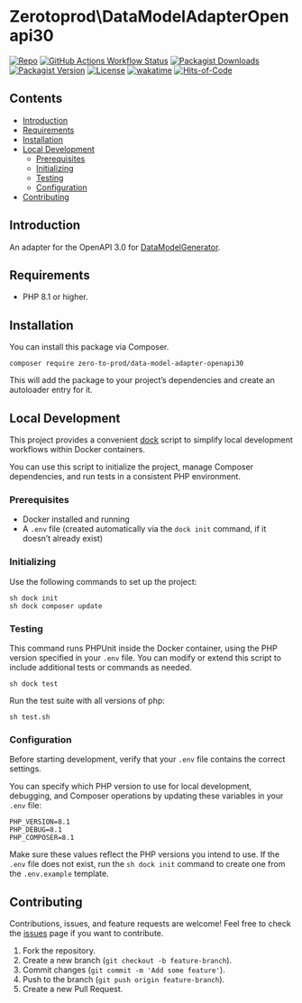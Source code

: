 # Zerotoprod\DataModelAdapterOpenapi30

[![Repo](https://img.shields.io/badge/github-gray?logo=github)](https://github.com/zero-to-prod/data-model-adapter-openapi30)
[![GitHub Actions Workflow Status](https://img.shields.io/github/actions/workflow/status/zero-to-prod/data-model-adapter-openapi30/test.yml?label=tests)](https://github.com/zero-to-prod/data-model-adapter-openapi30/actions)
[![Packagist Downloads](https://img.shields.io/packagist/dt/zero-to-prod/data-model-adapter-openapi30?color=blue)](https://packagist.org/packages/zero-to-prod/data-model-adapter-openapi30/stats)
[![Packagist Version](https://img.shields.io/packagist/v/zero-to-prod/data-model-adapter-openapi30?color=f28d1a)](https://packagist.org/packages/zero-to-prod/data-model-adapter-openapi30)
[![License](https://img.shields.io/packagist/l/zero-to-prod/data-model-adapter-openapi30?color=red)](https://github.com/zero-to-prod/data-model-adapter-openapi30/blob/main/LICENSE.md)
[![wakatime](https://wakatime.com/badge/github/zero-to-prod/data-model-adapter-openapi30.svg)](https://wakatime.com/badge/github/zero-to-prod/data-model-adapter-openapi30)
[![Hits-of-Code](https://hitsofcode.com/github/zero-to-prod/data-model-adapter-openapi30?branch=main)](https://hitsofcode.com/github/zero-to-prod/data-model-adapter-openapi30/view?branch=main)

## Contents

- [Introduction](#introduction)
- [Requirements](#requirements)
- [Installation](#installation)
- [Local Development](#local-development)
    - [Prerequisites](#prerequisites)
    - [Initializing](#initializing)
    - [Testing](#testing)
    - [Configuration](#configuration)
- [Contributing](#contributing)

## Introduction

An adapter for the OpenAPI 3.0 for [DataModelGenerator](https://github.com/zero-to-prod/data-model-generator).

## Requirements

- PHP 8.1 or higher.

## Installation

You can install this package via Composer.

```shell
composer require zero-to-prod/data-model-adapter-openapi30
```

This will add the package to your project’s dependencies and create an autoloader entry for it.

## Local Development

This project provides a convenient [dock](https://github.com/zero-to-prod/dock) script to simplify local development workflows within Docker
containers.

You can use this script to initialize the project, manage Composer dependencies, and run tests in a consistent PHP environment.

### Prerequisites

- Docker installed and running
- A `.env` file (created automatically via the `dock init` command, if it doesn’t already exist)

### Initializing

Use the following commands to set up the project:

```shell
sh dock init
sh dock composer update
```

### Testing

This command runs PHPUnit inside the Docker container, using the PHP version specified in your `.env` file.
You can modify or extend this script to include additional tests or commands as needed.

```shell
sh dock test
```

Run the test suite with all versions of php:

```shell
sh test.sh
```

### Configuration

Before starting development, verify that your `.env` file contains the correct settings.

You can specify which PHP version to use for local development, debugging, and Composer operations by updating these variables in your `.env` file:

```dotenv
PHP_VERSION=8.1
PHP_DEBUG=8.1
PHP_COMPOSER=8.1
```

Make sure these values reflect the PHP versions you intend to use.
If the `.env` file does not exist, run the `sh dock init` command to create one from the `.env.example` template.

## Contributing

Contributions, issues, and feature requests are welcome!
Feel free to check the [issues](https://github.com/zero-to-prod/data-model-adapter-openapi30/issues) page if you want to contribute.

1. Fork the repository.
2. Create a new branch (`git checkout -b feature-branch`).
3. Commit changes (`git commit -m 'Add some feature'`).
4. Push to the branch (`git push origin feature-branch`).
5. Create a new Pull Request.
